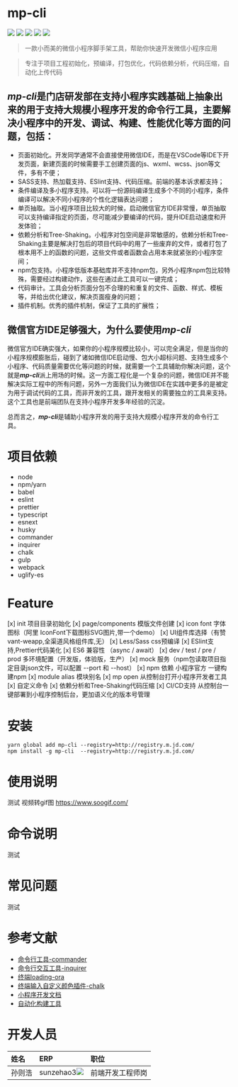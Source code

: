 # **mp-cli**
<p align="left">
  <img src="https://img.shields.io/badge/build-passing-brightgreen">
  <img src="https://img.shields.io/badge/npm-v6.14.6-blue">
  <img src="https://img.shields.io/badge/node-v12.18.4-blue">
  <img src="https://img.shields.io/badge/license-MIT-green">
  <img src="https://img.shields.io/badge/timline-1611651550830-9cf">
</p>

> 一款小而美的微信小程序脚手架工具，帮助你快速开发微信小程序应用

> 专注于项目工程初始化，预编译，打包优化，代码依赖分析，代码压缩，自动化上传代码

## ***mp-cli***是门店研发部在支持小程序实践基础上抽象出来的用于支持大规模小程序开发的命令行工具，主要解决小程序中的开发、调试、构建、性能优化等方面的问题，包括：
*  页面初始化。开发同学通常不会直接使用微信IDE，而是在VSCode等IDE下开发页面，新建页面的时候需要手工创建页面的js、wxml、wcss、json等文件，多有不便；
*  SASS支持、热加载支持、ESlint支持、代码压缩。前端的基本诉求都支持；
*  条件编译及多小程序支持。可以将一份源码编译生成多个不同的小程序，条件编译可以解决不同小程序的个性化逻辑表达问题；
*  单页抽取。当小程序项目比较大的时候，启动微信官方IDE非常慢，单页抽取可以支持编译指定的页面，尽可能减少要编译的代码，提升IDE启动速度和开发体验；
*  依赖分析和Tree-Shaking。小程序对包空间是非常敏感的，依赖分析和Tree-Shaking主要是解决打包后的项目代码中的用了一些废弃的文件，或者打包了根本用不上的函数的问题，这些文件或者函数会占用本来就紧张的小程序空间；
*  npm包支持。小程序低版本基础库并不支持npm包，另外小程序npm包比较特殊，需要经过构建动作，这些在通过此工具可以一键完成；
*  代码审计。工具会分析页面分包不合理的和重复的文件、函数、样式、模板等，并给出优化建议，解决页面瘦身的问题；
*  插件机制。优秀的插件机制，保证了工具的扩展性；

## 微信官方IDE足够强大，为什么要使用***mp-cli***
微信官方IDE确实强大，如果你的小程序规模比较小，可以完全满足，但是当你的小程序规模膨胀后，碰到了诸如微信IDE启动慢、包大小超标问题、支持生成多个小程序、代码质量需要优化等问题的时候，就需要一个工具辅助你解决问题，这个就是***mp-cli***派上用场的时候。这一方面工程化是一个复杂的问题，微信IDE并不能解决实际工程中的所有问题，另外一方面我们认为微信IDE在实践中更多的是被定为用于调试代码的工具，而非开发的工具，跟开发相关的需要独立的工具来支持。这个工具也是前端团队在支持小程序开发多年经验的沉淀。

总而言之，***mp-cli***是辅助小程序开发的用于支持大规模小程序开发的命令行工具。

# **项目依赖**
*  node
*  npm/yarn
*  babel
*  eslint
*  prettier
*  typescript
*  esnext
*  husky
*  commander
*  inquirer
*  chalk
*  gulp
*  webpack
*  uglify-es

# **Feature**
[x] init 项目目录初始化 
[x] page/components 模版文件创建
[x] icon font 字体图标（阿里 IconFont下载图标SVG图片,带一个demo）
[x] UI组件库选择（有赞 vant-weapp,全渠道风格组件库,无）
[x] Less/Sass css预编译
[x] ESlint支持,Prettier代码美化
[x] ES6 兼容性 （async / await）
[x] dev / test / pre / prod 多环境配置（开发版，体验版，生产）
[x] mock 服务（npm包读取项目指定目录json文件，可以配置 --port 和 --host）
[x] npm 依赖 小程序官方 一键构建npm
[x] module alias 模块别名
[x] mp open 从控制台打开小程序开发者工具
[x] 自定义命令
[x] 依赖分析和Tree-Shaking代码压缩
[x] CI/CD支持  从控制台一键部署到小程序控制后台，更加语义化的版本号管理

# **安装**
```
yarn global add mp-cli --registry=http://registry.m.jd.com/
npm install -g mp-cli  --registry=http://registry.m.jd.com/
```

# **使用说明**
测试 
视频转gif图 https://www.soogif.com/

# **命令说明**
测试

# **常见问题**
测试

# **参考文献**
* [命令行工具-commander](https://github.com/tj/commander.js/blob/master/Readme_zh-CN.md)
* [命令行交互工具-inquirer](https://www.npmjs.com/package/inquirer)
* [终端loading-ora](https://www.npmjs.com/package/ora)
* [终端输入自定义颜色插件-chalk](https://www.npmjs.com/package/chalk)
* [小程序开发文档](https://developers.weixin.qq.com/miniprogram/dev/framework/)
* [自动化构建工具](https://www.npmjs.com/package/gulp)


# **开发人员**
| 姓名 | ERP | 职位 |
| :--- | :--- | :--- |
| 孙则浩 | sunzehao3<a href="timline://chat/?topin=sunzehao3" title="联系咚咚"><img src="https://king.jd.com/common/img/dongdong.png"></a> | 前端开发工程师岗 |
